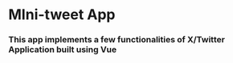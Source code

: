# MIni-tweet App

### This app implements a few functionalities of X/Twitter Application built using Vue
